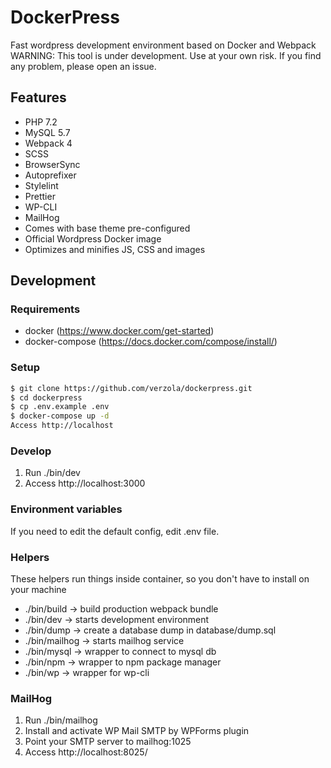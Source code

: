 # DockerPress
Fast wordpress development environment based on Docker and Webpack
WARNING: This tool is under development. Use at your own risk.
If you find any problem, please open an issue.

## Features
- PHP 7.2
- MySQL 5.7
- Webpack 4
- SCSS
- BrowserSync
- Autoprefixer
- Stylelint
- Prettier
- WP-CLI
- MailHog
- Comes with base theme pre-configured
- Official Wordpress Docker image
- Optimizes and minifies JS, CSS and images

## Development

### Requirements
- docker (https://www.docker.com/get-started)
- docker-compose (https://docs.docker.com/compose/install/)

### Setup
```sh
$ git clone https://github.com/verzola/dockerpress.git
$ cd dockerpress
$ cp .env.example .env
$ docker-compose up -d
Access http://localhost
```

### Develop
1. Run ./bin/dev
2. Access http://localhost:3000

### Environment variables
If you need to edit the default config, edit .env file.

### Helpers
These helpers run things inside container, so you don't have to install on your machine

- ./bin/build -> build production webpack bundle
- ./bin/dev -> starts development environment
- ./bin/dump -> create a database dump in database/dump.sql
- ./bin/mailhog -> starts mailhog service
- ./bin/mysql -> wrapper to connect to mysql db
- ./bin/npm -> wrapper to npm package manager
- ./bin/wp -> wrapper for wp-cli

### MailHog
1. Run ./bin/mailhog
2. Install and activate WP Mail SMTP by WPForms plugin
3. Point your SMTP server to mailhog:1025
4. Access http://localhost:8025/
